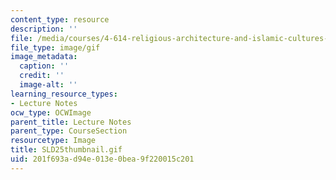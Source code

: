```yaml
---
content_type: resource
description: ''
file: /media/courses/4-614-religious-architecture-and-islamic-cultures-fall-2002/201f693ad94e013e0bea9f220015c201_SLD25thumbnail.gif
file_type: image/gif
image_metadata:
  caption: ''
  credit: ''
  image-alt: ''
learning_resource_types:
- Lecture Notes
ocw_type: OCWImage
parent_title: Lecture Notes
parent_type: CourseSection
resourcetype: Image
title: SLD25thumbnail.gif
uid: 201f693a-d94e-013e-0bea-9f220015c201
---
```

